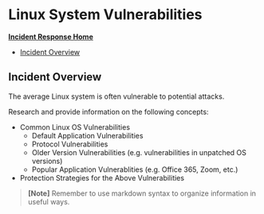 # Linux System Vulnerabilities

[**Incident Response Home**](../README.md)
- [Incident Overview](#Incident-Overview)

## Incident Overview

The average Linux system is often vulnerable to potential attacks. 

Research and provide information on the following concepts:  

- Common Linux OS Vulnerabilities
	- Default Application Vulnerabilities 
	- Protocol Vulnerabilities 
	- Older Version Vulnerabilities (e.g. vulnerabilities in unpatched OS versions)
	- Popular Application Vulnerablities (e.g. Office 365, Zoom, etc.)
- Protection Strategies for the Above Vulnerabilities

>**[Note]** Remember to use markdown syntax to organize information in useful ways.
